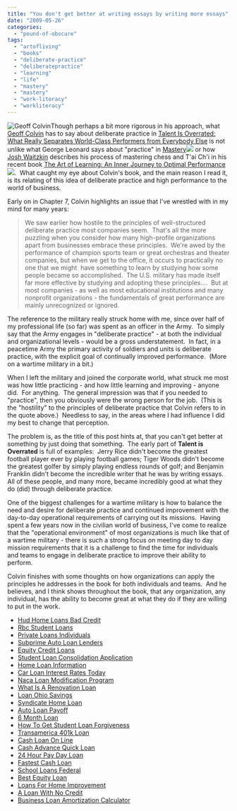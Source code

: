 ```yaml
---
title: "You don't get better at writing essays by writing more essays"
date: "2009-05-26"
categories: 
  - "pound-of-obscure"
tags: 
  - "artofliving"
  - "books"
  - "deliberate-practice"
  - "deliberatepractice"
  - "learning"
  - "life"
  - "mastery"
  - "mastery"
  - "work-literacy"
  - "workliteracy"
---
```


![](images/geoff_colvin_lg.jpg "Geoff Colvin")Though perhaps a bit more rigorous in his approach, what [Geoff Colvin](http://www.geoffcolvin.com/) has to say about deliberate practice in [Talent Is Overrated: What Really Separates World-Class Performers from Everybody Else](http://www.amazon.com/gp/product/1591842247?ie=UTF8&tag=gbrettmiller-20&linkCode=as2&camp=1789&creative=9325&creativeASIN=1591842247) is not unlike what George Leonard says about "practice" in [Mastery](http://www.amazon.com/gp/product/0452267560?ie=UTF8&tag=gbrettmiller-20&linkCode=as2&camp=1789&creative=9325&creativeASIN=0452267560)![](http://www.assoc-amazon.com/e/ir?t=gbrettmiller-20&l=as2&o=1&a=0452267560) or how [Josh Waitzkin](http://www.joshwaitzkin.com/) describes his process of mastering chess and T'ai Ch'i in his recent book [The Art of Learning: An Inner Journey to Optimal Performance](http://www.amazon.com/gp/product/0743277465?ie=UTF8&tag=gbrettmiller-20&linkCode=as2&camp=1789&creative=9325&creativeASIN=0743277465)![](http://www.assoc-amazon.com/e/ir?t=gbrettmiller-20&l=as2&o=1&a=0743277465).  What caught my eye about Colvin's book, and the main reason I read it, is its relating of this idea of deliberate practice and high performance to the world of business.

Early on in Chapter 7, Colvin highlights an issue that I've wrestled with in my mind for many years:

> We saw earlier how hostile to the principles of well-structured deliberate practice most companies seem.  That's all the more puzzling when you consider how many high-profile organizations apart from businesses embrace these principles.  We're awed by the performance of champion sports team or great orchestras and theater companies, but when we get to the office, it occurs to practically no one that we might  have something to learn by studying how some people became so accomplished.  The U.S. military has made itself far more effective by studying and adopting these principles....  But at most companies - as well as most educational institutions and many nonprofit organizations - the fundamentals of great performance are mainly unrecognized or ignored.

The reference to the military really struck home with me, since over half of my professional life (so far) was spent as an officer in the Army.  To simply say that the Army engages in "deliberate practice" - at both the individual and organizational levels - would be a gross understatement.  In fact, in a peacetime Army the primary activity of soldiers and units is deliberate practice, with the explicit goal of continually improved performance.  (More on a wartime military in a bit.)

When I left the military and joined the corporate world, what struck me most was how little practicing - and how little learning and improving - anyone did.  For anything.  The general impression was that if you needed to "practice", then you obviously were the wrong person for the job.  (This is the "hostility" to the principles of deliberate practice that Colvin refers to in the quote above.)  Needless to say, in the areas where I had influence I did my best to change that perception.

The problem is, as the title of this post hints at, that you can't get better at something by just doing that something.  The early part of **Talent is Overrated** is full of examples:  Jerry Rice didn't become the greatest football player ever by playing football games; Tiger Woods didn't become the greatest golfer by simply playing endless rounds of golf; and Benjamin Franklin didn't become the incredible writer that he was by writing essays.  All of these people, and many more, became incredibly good at what they do (did) through deliberate practice.

One of the biggest challenges for a wartime military is how to balance the need and desire for deliberate practice and continued improvement with the day-to-day operational requirements of carrying out its missions.  Having spent a few years now in the civilian world of business, I've come to realize that the "operational environment" of most organizations is much like that of a wartime military - there is such a strong focus on meeting day to day mission requirements that it is a challenge to find the time for individuals and teams to engage in deliberate practice to improve their ability to perform.

Colvin finishes with some thoughts on how organizations can apply the principles he addresses in the book for both individuals and teams.  And he believes, and I think shows throughout the book, that any organization, any individual, has the ability to become great at what they do if they are willing to put in the work.

- [Hud Home Loans Bad Credit](http://www.mariebo.org/?Hud-Home-Loans-Bad-Credit)
- [Rbc Student Loans](http://www.mariebo.org/?Rbc-Student-Loans)
- [Private Loans Individuals](http://www.consejocafe.org/?Private-Loans-Individuals)
- [Subprime Auto Loan Lenders](http://www.amarysia.gr/?Subprime-Auto-Loan-Lenders)
- [Equity Credit Loans](http://www.franklinny.org/?Equity-Credit-Loans)
- [Student Loan Consolidation Application](http://www.amarysia.gr/?Student-Loan-Consolidation-Application)
- [Home Loan Information](http://www.consejocafe.org/?Home-Loan-Information)
- [Car Loan Interest Rates Today](http://gbbkolejka.pl/?Car-Loan-Interest-Rates-Today)
- [Naca Loan Modification Program](http://gbbkolejka.pl/?Naca-Loan-Modification-Program)
- [What Is A Renovation Loan](http://www.mariebo.org/?What-Is-A-Renovation-Loan)
- [Loan Ohio Savings](http://www.mariebo.org/?Loan-Ohio-Savings)
- [Syndicate Home Loan](http://www.franklinny.org/?Syndicate-Home-Loan)
- [Auto Loan Payoff](http://www.amarysia.gr/?Auto-Loan-Payoff)
- [6 Month Loan](http://www.consejocafe.org/?6-Month-Loan)
- [How To Get Student Loan Forgiveness](http://www.mariebo.org/?How-To-Get-Student-Loan-Forgiveness)
- [Transamerica 401k Loan](http://usasportgroup.com/?Transamerica-401k-Loan)
- [Cash Loan On Line](http://www.consejocafe.org/?Cash-Loan-On-Line)
- [Cash Advance Quick Loan](http://www.amarysia.gr/?Cash-Advance-Quick-Loan)
- [24 Hour Pay Day Loan](http://www.amarysia.gr/?24-Hour-Pay-Day-Loan)
- [Fastest Cash Loan](http://www.franklinny.org/?Fastest-Cash-Loan)
- [School Loans Federal](http://www.amarysia.gr/?School-Loans-Federal)
- [Best Equity Loan](http://gbbkolejka.pl/?Best-Equity-Loan)
- [Loans For Home Improvement](http://gbbkolejka.pl/?Loans-For-Home-Improvement)
- [A Loan With No Credit](http://www.consejocafe.org/?A-Loan-With-No-Credit)
- [Business Loan Amortization Calculator](http://gbbkolejka.pl/?Business-Loan-Amortization-Calculator)
